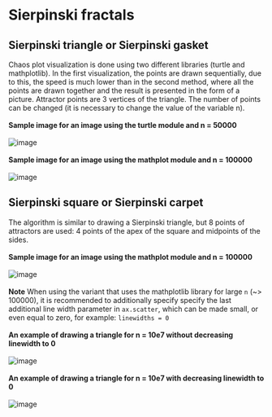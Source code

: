 # Sierpinski fractals
## Sierpinski triangle or Sierpinski gasket
Chaos plot visualization is done using two different libraries (turtle and mathplotlib). In the first visualization, the points are drawn sequentially, due to this, the speed is much lower than in the second method, where all the points are drawn together and the result is presented in the form of a picture. Attractor points are 3 vertices of the triangle. The number of points can be changed (it is necessary to change the value of the variable n). <br/><br/>
**Sample image for an image using the turtle module and n = 50000**<br/><br/>
![image](https://user-images.githubusercontent.com/71276784/129447409-fe4fc377-165c-410a-83ba-496288ba8e47.png)<br/><br/>
**Sample image for an image using the mathplot module and n = 100000**<br/><br/>
![image](https://user-images.githubusercontent.com/71276784/129447500-240d851f-56f2-426b-8e4c-ad07214f5003.png)
## Sierpinski square or Sierpinski carpet
The algorithm is similar to drawing a Sierpinski triangle, but 8 points of attractors are used: 4 points of the apex of the square and midpoints of the sides.<br/><br/>
**Sample image for an image using the mathplot module and n = 100000**
<br/><br/>
![image](https://user-images.githubusercontent.com/71276784/129447623-d42f5976-be65-4df1-aeb7-3d65fef15aef.png)
<br/><br/>
**Note**
When using the variant that uses the mathplotlib library for large `n` (~> 100000), it is recommended to additionally specify specify the last additional line width parameter  in `ax.scatter`, which can be made small, or even equal to zero, for example: `linewidths = 0`<br/><br/>
**An example of drawing a triangle for n = 10e7 without decreasing linewidth to 0**<br/><br/>
![image](https://user-images.githubusercontent.com/71276784/129447744-5c6b5639-185c-4437-b46f-c539f1e0080f.png)<br/><br/>
**An example of drawing a triangle for n = 10e7 with decreasing linewidth to 0**<br/><br/>
![image](https://user-images.githubusercontent.com/71276784/129447992-56846649-d4a5-4b06-89de-6b895313d129.png)
